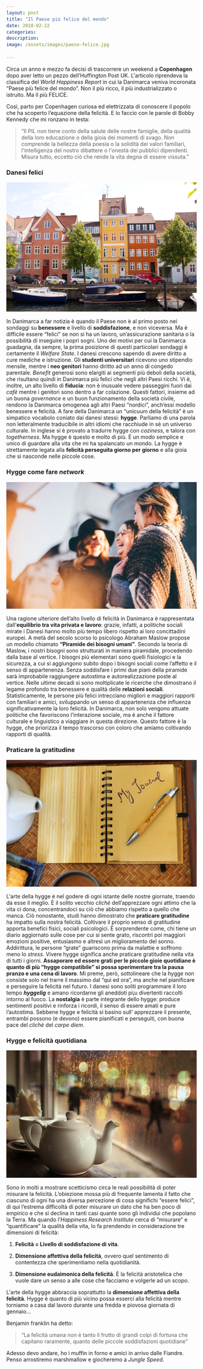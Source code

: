 ```yaml
---
layout: post
title: "Il Paese più felice del mondo"
date: 2018-02-22
categories:
description:
image: /assets/images/paese-felice.jpg

---
```

Circa un anno e mezzo fa decisi di trascorrere un weekend a **Copenhagen** dopo aver letto un pezzo dell’Huffington Post UK. L'articolo riprendeva la classifica del _World Happiness Report_ in cui  la Danimarca  veniva incoronata “Paese più felice del mondo”. Non il più ricco, il più industrializzato o istruito. Ma il più FELICE.

Così, parto per Copenhagen curiosa ed elettrizzata di conoscere il popolo che ha scoperto l’equazione della felicità. E lo faccio con le parole di Bobby Kennedy che mi ronzano in testa:

>“Il PIL non tiene conto della salute delle nostre famiglie, della qualità della loro educazione o della gioia dei momenti di svago. Non comprende la bellezza della poesia o la solidità dei valori familiari, l'intelligenza del nostro dibattere o l'onestà dei pubblici dipendenti.  Misura tutto, eccetto ciò che rende la vita degna di essere vissuta.”

### Danesi felici

![Canale a Copenhagen](/assets/images/danesi-felici.jpg)

In Danimarca a far notizia è quando il Paese non è al primo posto nei sondaggi su **benessere** e livello di **soddisfazione**, e non viceversa.
Ma è difficile essere “felici” se non si ha un lavoro, un’assicurazione sanitaria o la possibilità di inseguire i popri sogni. Uno dei motivi per cui la Danimarca guadagna, da sempre, la prima posizione di questi particolari sondaggi è certamente il _Welfare State_.
I danesi crescono sapendo di avere diritto a cure mediche e istruzione. Gli **studenti universitari** ricevono uno stipendio mensile, mentre i **neo genitori** hanno diritto ad un anno di congedo parentale. _Benefit_ generosi sono elargiti ai segmenti più deboli della società, che risultano quindi in Danimarca più felici che negli altri Paesi ricchi.
Vi è, inoltre, un alto livello di **fiducia**: non è inusuale vedere passeggini fuori dai _cafè_ mentre i genitori sono dentro a far colazione.
Questi fattori, insieme ad un buona _governance_ e un buon funzionamento della società civile, rendono la Danimarca omogenea agli altri Paesi “nordici”, anch’essi modello benessere e felicità.
 A fare della Danimarca un “unicuum della felicità” è un simpatico vocabolo coniato dai danesi stessi: **hygge**.
Parliamo di una parola non letteralmente traducibile in altri idiomi che racchiude in sè un universo culturale.
In inglese si è provato a tradurre hygge con _coziness_, e talora con _togetherness_. Ma hygge è questo e molto di più. È un modo semplice e unico di guardare alla vita che mi ha spalancato un mondo.
La hygge è strettamente legata alla **felicità perseguita giorno per giorno** e alla gioia che si nasconde nelle piccole cose.

### Hygge come fare _network_

![Amici](/assets/images/hygge-friends.jpg)

Una ragione ulteriore dell’alto livello di felicità in Danimarca è rappresentata dall’**equilibrio tra vita privata e lavoro**: grazie, infatti, a politiche sociali mirate i Danesi hanno molto più tempo libero rispetto ai loro concittadini europei.
A metà del secolo scorso lo psicologo Abraham Maslow propose un modello chiamato **“Piramide dei bisogni umani”**.
Secondo la teoria di Maslow, i nostri bisogni sono strutturati in maniera piramidale, procedendo dalla base al vertice. I bisogni più elementari sono quelli fisiologici e la sicurezza, a cui si aggiungono subito dopo i bisogni sociali come l’affetto e il senso di appartenenza. Senza soddisfare i primi due piani della piramide sarà improbabile raggiungere autostima  e autorealizzazione poste al vertice.
Nelle ultime decadi si sono moltiplicate le ricerche che dimostrano il legame profondo tra benessere e qualità delle **relazioni sociali**. Statisticamente, le persone più felici intrecciano migliori e maggiori rapporti con familiari e amici, sviluppando un senso di appartenenza che influenza significativamente la loro felicità.
In Danimarca, non solo vengono attuate politiche che favoriscono l’interazione sociale, ma è anche il fattore culturale e linguistico a viaggiare in questa direzione. Questo fattore è la hygge, che priorizza il tempo trascorso con coloro che amiamo coltivando rapporti di qualità.

### Praticare la gratitudine

![Happiness diary](/assets/images/happiness-diary.jpg)

L'arte della hygge è nel godere di ogni istante delle nostre giornate, traendo da esse il meglio. È il solito vecchio _clichè_ dell’apprezzare ogni attimo che la vita ci dona, concentrandoci su ciò che abbiamo rispetto a quello che manca. Ciò nonostante, studi hanno dimostrato che **praticare gratitudine** ha impatto sulla nostra felicità.
Coltivare il proprio senso di gratitudine apporta benefici fisici, sociali  psicologici. È sorprendente come, chi tiene un diario aggiornato sulle cose per cui si sente grato, riscontri poi maggiori emozioni positive, entusiasmo e altresì un miglioramento del sonno. Addirittura, le persone “grate” guariscono prima da malattie e soffrono meno lo _stress_.
Vivere hygge significa anche praticare gratitudine nella vita di tutti i giorni. **Assaporare ed essere grati per le piccole gioie quotidiane è quanto di più “hygge compatibile” si possa sperimentare tra la pausa pranzo e una cena di lavoro**.
Mi preme, però, sottolineare che la hygge non consiste solo nel trarre il massimo dal “qui ed ora”, ma anche nel pianificare e perseguire la felicità nel futuro. I danesi sono soliti programmare il loro tempo _**hyggelig**_ e amano ricordarne gli aneddoti pi¡u divertenti raccolti intorno al fuoco. La **nostalgia** è parte integrante dello hygge: produce sentimenti positivi e rinforza i ricordi, il senso di essere amati e pure l’autostima.
Sebbene hygge e felicità si basino sull’ apprezzare il presente, entrambi possono (e devono) essere pianificati e perseguiti, con buona pace del _clichè_ del _carpe diem_.

### Hygge e felicità quotidiana

![Home sweet home](/assets/images/home-sweet-home.jpg)

Sono in molti a mostrare scetticismo circa le reali possibilità di poter misurare la felicità. L’obiezione mossa  più di frequente lamenta il fatto che ciascuno di ogni ha una diversa percezione di cosa significhi “essere felici”, di qui l’estrema difficoltà di poter misurare un dato che ha ben poco di empirico e che si declina in tanti casi quante sono gli individui che popolano la Terra.
Ma quando l’_Happiness Research Institute_ cerca di “misurare” e “quantificare” la qualità della vita, lo fa prendendo in considerazione tre dimensioni di felicità:

1. **Felicità = Livello di soddisfazione di vita**.

2. **Dimensione affettiva della felicità**, ovvero quel sentimento di contentezza che sperimentiamo nella quotidianità.

3. **Dimensione eudaimonica della felicità**. È la felicità aristotelica che vuole dare un senso a alle cose che facciamo e volgerle ad un scopo.

L'arte della hygge abbraccia soprattutto la **dimensione affettiva della felicità**. Hygge è quanto di più vicino possa esserci alla felicità mentre torniamo a casa dal lavoro durante una fredda e piovosa giornata di gennaio...

Benjamin franklin ha detto:

> “La felicità umana non è tanto il frutto di grandi colpi di fortuna che capitano raramente, quanto delle piccole soddisfazioni quotidiane”

Adesso devo andare, ho i muffin in forno e amici in arrivo dalle Fiandre. Penso arrostiremo marshmallow e giocheremo a _Jungle Speed_.
